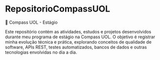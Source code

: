 # RepositorioCompassUOL
📌 Compass UOL - Estágio

Este repositório contém as atividades, estudos e projetos desenvolvidos durante meu programa de estágio na Compass UOL.
O objetivo é registrar minha evolução técnica e prática, explorando conceitos de qualidade de software, APIs REST, testes automatizados, bancos de dados e outras tecnologias envolvidas no dia a dia.
